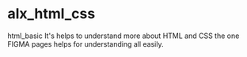 # alx_html_css
html_basic
It's helps to understand more about HTML and CSS the one FIGMA pages helps for understanding all easily.
